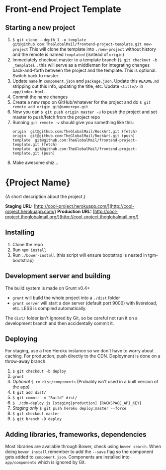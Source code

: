 <!--- Strip out this top section when starting a new project -->
# Front-end Project Template

## Starting a new project

1. `$ git clone --depth 1 -o template git@github.com:TheGlobalMail/frontend-project-template.git new-project`
   This will clone the template into `./new-project` without history and the remote is named `templated` (isntead of `origin`)
2. Immediately checkout master to a template branch (`$ git checkout -b _template`)... this will serve as a middleman for integrating changes back-and-forth between the project and the template. This is optional. Switch back to master.
3. Update `name` in `component.json` and `package.json`. Update this `README.md` stripping out this info, updating the title, etc. Update `<title/>` in `app/index.html`.
4. Commit the name changes
5. Create a new repo on GitHub/whatever for the project and do `$ git remote add origin git@somerepo.git`
6. Now you can `$ git push origin master -u` to push the project and set master to push/fetch from the project repo
7. Running `git remote -v` should give you something like this:
    ```
    origin  git@github.com:TheGlobalMail/RockArt.git (fetch)
    origin  git@github.com:TheGlobalMail/RockArt.git (push)
    template  git@github.com:TheGlobalMail/frontend-project-template.git (fetch)
    template  git@github.com:TheGlobalMail/frontend-project-template.git (push)
    ```
8. Make awesome shiz...

<!-- Update below with project details -->
# {Project Name}

{A short description about the project.}

**Staging URL:** [http://cool-project.herokuapp.com/](http://cool-project.herokuapp.com/)
**Production URL:** [http://cool-project.theglobalmail.org/](http://cool-project.theglobalmail.org/)

## Installing

1. Clone the repo
2. Run `npm install`
3. Run `./bower-install` (this script will ensure bootstrap is nested in tgm-bootstrap)

## Development server and building

The build system is made on Grunt v0.4+

* `grunt` will build the whole project into a `./dist` folder
* `grunt server` will start a dev server (default port 9000) with livereload, etc. LESS is compiled automatically.

The `dist/` folder isn't ignored by Git, so be careful not run it on a development branch and then accidentally commit it.

## Deploying

For staging, use a free Heroku instance so we don't have to worry about caching. For production, push directly to the CDN. Deployment is done on a throw-away branch.

1. `$ git checkout -b deploy`
2. `grunt`
3. *Optional* `$ rm dist/components` (Probably isn't used in a built version of the app)
4. `$ git add dist/`
5. `$ git commit -m "Build" dist/`
6. `$ ./cdn-deploy.js [staging|production] {RACKSPACE_API_KEY}`
7. *Staging only* `$ git push heroku deploy:master --force`
8. `$ git checkout master`
9. `$ git branch -D deploy`

## Adding libraries, frameworks, dependencies

Most libraries are available through Bower, check using `bower search`. When doing `bower install` remember to add the `--save` flag so the component gets added to `component.json`. Components are installed into `app/components` which is ignored by Git.